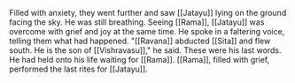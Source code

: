 Filled with anxiety, they went further and saw [[Jatayu]] lying on the ground facing the sky. He was still breathing. Seeing [[Rama]], [[Jatayu]] was overcome with grief and joy at the same time. He spoke in a faltering voice, telling them what had happened. "[[Ravana]] abducted [[Sita]] and flew south. He is the son of [[Vishravasu]]," he said. These were his last words. He had held onto his life waiting for [[Rama]]. [[Rama]], filled with grief, performed the last rites for [[Jatayu]].